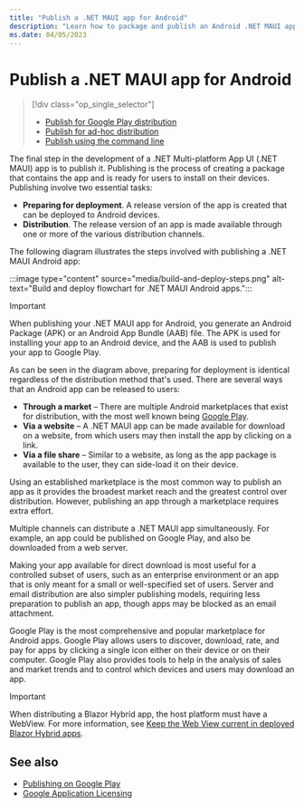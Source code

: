 ```yaml
---
title: "Publish a .NET MAUI app for Android"
description: "Learn how to package and publish an Android .NET MAUI app."
ms.date: 04/05/2023
---
```


# Publish a .NET MAUI app for Android

> [!div class="op_single_selector"]
>
> - [Publish for Google Play distribution](publish-google-play.md)
> - [Publish for ad-hoc distribution](publish-ad-hoc.md)
> - [Publish using the command line](publish-cli.md)

The final step in the development of a .NET Multi-platform App UI (.NET MAUI) app is to publish it. Publishing is the process of creating a package that contains the app and is ready for users to install on their devices. Publishing involve two essential tasks:

- **Preparing for deployment**. A release version of the app is created that can be deployed to Android devices.
- **Distribution**. The release version of an app is made available through one or more of the various distribution channels.

The following diagram illustrates the steps involved with publishing a .NET MAUI Android app:

:::image type="content" source="media/build-and-deploy-steps.png" alt-text="Build and deploy flowchart for .NET MAUI Android apps.":::

> [!IMPORTANT]
> When publishing your .NET MAUI app for Android, you generate an Android Package (APK) or an Android App Bundle (AAB) file. The APK is used for installing your app to an Android device, and the AAB is used to publish your app to Google Play.

As can be seen in the diagram above, preparing for deployment is identical regardless of the distribution method that's used. There are several ways that an Android app can be released to users:

- **Through a market** &ndash; There are multiple Android marketplaces that exist for distribution, with the most well known being [Google Play](https://play.google.com/).
- **Via a website** &ndash; A .NET MAUI app can be made available for download on a website, from which users may then install the app by clicking on a link.
- **Via a file share** &ndash; Similar to a website, as long as the app package is available to the user, they can side-load it on their device.

Using an established marketplace is the most common way to publish an app as it provides the broadest market reach and the greatest control over distribution. However, publishing an app through a marketplace requires extra effort.

Multiple channels can distribute a .NET MAUI app simultaneously. For example, an app could be published on Google Play, and also be downloaded from a web server.

Making your app available for direct download is most useful for a controlled subset of users, such as an enterprise environment or an app that is only meant for a small or well-specified set of users. Server and email distribution are also simpler publishing models, requiring less preparation to publish an app, though apps may be blocked as an email attachment.

Google Play is the most comprehensive and popular marketplace for Android apps. Google Play allows users to discover, download, rate, and pay for apps by clicking a single icon either on their device or on their computer. Google Play also provides tools to help in the analysis of sales and market trends and to control which devices and users may download an app.

> [!IMPORTANT]
> When distributing a Blazor Hybrid app, the host platform must have a WebView. For more information, see [Keep the Web View current in deployed Blazor Hybrid apps](/aspnet/core/blazor/hybrid/security/security-considerations#keep-the-web-view-current-in-deployed-apps).

## See also

<!--
- [Build Process](~/android/deploy-test/building-apps/build-process.md)
- [Linking](~/android/deploy-test/linker.md)
- [Obtaining A Google Maps API Key](~/android/platform/maps-and-location/maps/obtaining-a-google-maps-api-key.md)
- [Deploy via Visual Studio App Center](/appcenter/distribution/stores/googleplay)
- [Application Signing](https://source.android.com/security/apksigning/)
-->

- [Publishing on Google Play](https://developer.android.com/distribute/googleplay/publish/index.html)
- [Google Application Licensing](https://developer.android.com/guide/google/play/licensing/index.html)
